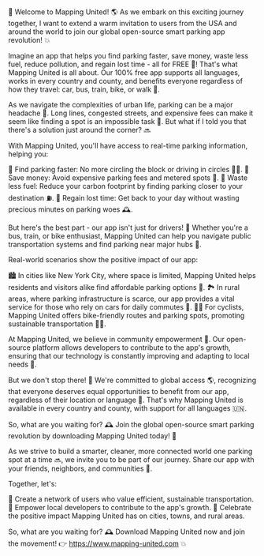 🚀 Welcome to Mapping United! 🌎 As we embark on this exciting journey together, I want to extend a warm invitation to users from the USA and around the world to join our global open-source smart parking app revolution! 💥

Imagine an app that helps you find parking faster, save money, waste less fuel, reduce pollution, and regain lost time - all for FREE 🎁! That's what Mapping United is all about. Our 100% free app supports all languages, works in every country and county, and benefits everyone regardless of how they travel: car, bus, train, bike, or walk 👣.

As we navigate the complexities of urban life, parking can be a major headache 🤯. Long lines, congested streets, and expensive fees can make it seem like finding a spot is an impossible task 💪. But what if I told you that there's a solution just around the corner? 🔜

With Mapping United, you'll have access to real-time parking information, helping you:

📍 Find parking faster: No more circling the block or driving in circles 🏃‍♂️.
💸 Save money: Avoid expensive parking fees and metered spots 💸.
🚗 Waste less fuel: Reduce your carbon footprint by finding parking closer to your destination ⛽️.
💪 Regain lost time: Get back to your day without wasting precious minutes on parking woes 🕰️.

But here's the best part - our app isn't just for drivers! 🚗 Whether you're a bus, train, or bike enthusiast, Mapping United can help you navigate public transportation systems and find parking near major hubs 👥.

Real-world scenarios show the positive impact of our app:

🏙️ In cities like New York City, where space is limited, Mapping United helps residents and visitors alike find affordable parking options 🌆.
🏞️ In rural areas, where parking infrastructure is scarce, our app provides a vital service for those who rely on cars for daily commutes 🚗.
🏃‍♂️ For cyclists, Mapping United offers bike-friendly routes and parking spots, promoting sustainable transportation 🚴‍♂️.

At Mapping United, we believe in community empowerment 💪. Our open-source platform allows developers to contribute to the app's growth, ensuring that our technology is constantly improving and adapting to local needs 🔧.

But we don't stop there! 🤔 We're committed to global access 🌎, recognizing that everyone deserves equal opportunities to benefit from our app, regardless of their location or language 💬. That's why Mapping United is available in every country and county, with support for all languages 🇺🇳.

So, what are you waiting for? 🕰️ Join the global open-source smart parking revolution by downloading Mapping United today! 📲

As we strive to build a smarter, cleaner, more connected world one parking spot at a time 🔜, we invite you to be part of our journey. Share our app with your friends, neighbors, and communities 👫.

Together, let's:

🌟 Create a network of users who value efficient, sustainable transportation.
💪 Empower local developers to contribute to the app's growth.
🎉 Celebrate the positive impact Mapping United has on cities, towns, and rural areas.

So, what are you waiting for? 🕰️ Download Mapping United now and join the movement! 👉 https://www.mapping-united.com 💥
